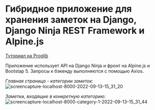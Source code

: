 # Гибридное приложение для хранения заметок на Django, Django Ninja REST Framework и Alpine.js
[Туториал на Proglib](https://proglib.io/p/pishem-gibridnoe-prilozhenie-dlya-hraneniya-zametok-na-django-django-ninja-rest-framework-i-alpine-js-2022-09-18)

Приложение использует API на Django Ninja и фронт на Alpine.js и Bootstap 5. Запросы к бэкенду выполняются с помощью Axios. 

_Главная страница - категории заметок:_
![screencapture-localhost-8000-2022-09-13-15_31_20](https://user-images.githubusercontent.com/85797091/191211152-41bd71f4-4d9f-4a53-85cd-bd097b727c81.png)

_Заметки, входящие в конкретную категорию:_
![screencapture-localhost-8000-category-1-2022-09-13-15_31_44](https://user-images.githubusercontent.com/85797091/191211199-16e46858-12d8-4626-bebe-9c9b3d3bdca1.png)

